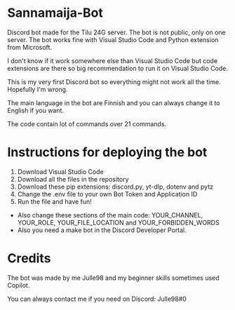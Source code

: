 # Sannamaija-Bot
Discord bot made for the Tilu 24G server. The bot is not public, only on one server.
The bot works fine with Visual Studio Code and Python extension from Microsoft. 

I don't know if it work somewhere else than Visual Studio Code but code extensions are there so big recommendation to run it on Visual Studio Code.

This is my very first Discord bot so everything might not work all the time. Hopefully I'm wrong.

The main language in the bot are Finnish and you can always change it to English if you want.

The code contain lot of commands over 21 commands.

# Instructions for deploying the bot
1. Download Visual Studio Code
2. Download all the files in the repository
3. Download these pip extensions: discord.py, yt-dlp, dotenv and pytz 
4. Change the .env file to your own Bot Token and Application ID
5. Run the file and have fun!
- Also change these sections of the main code: YOUR_CHANNEL, YOUR_ROLE, YOUR_FILE_LOCATION and YOUR_FORBIDDEN_WORDS
- Also you need a make bot in the Discord Developer Portal.

# Credits
The bot was made by me Julle98 and my beginner skills sometimes used Copilot.

You can always contact me if you need on Discord: Julle98#0 
